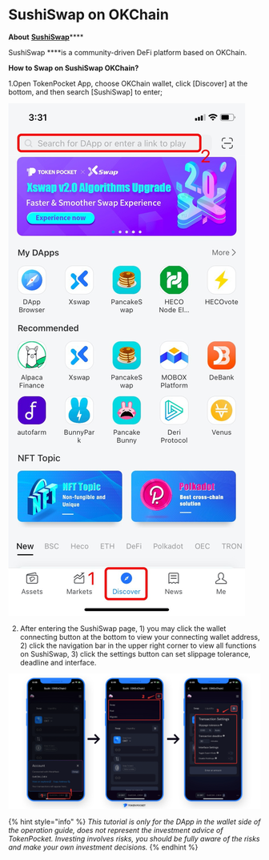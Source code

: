 # SushiSwap on OKChain

**About** [**SushiSwap**](https://sushi.com/)\*\*\*\*

SushiSwap ****is a community-driven DeFi platform based on OKChain.

**How to Swap on SushiSwap OKChain?**

1.Open TokenPocket App, choose OKChain wallet, click \[Discover\] at the bottom, and then search \[SushiSwap\] to enter;

![](../../.gitbook/assets/dex-shou-ye-%20%284%29.jpg)

2. After entering the SushiSwap page, 1\) you may click the wallet connecting button at the bottom to view your connecting wallet address, 2\) click the navigation bar in the upper right corner to view all functions on SushiSwap, 3\) click the settings button can set slippage tolerance, deadline and interface.

![](../../.gitbook/assets/sushiswap.png)

{% hint style="info" %}
_This tutorial is only for the DApp in the wallet side of the operation guide, does not represent the investment advice of TokenPocket. Investing involves risks, you should be fully aware of the risks and make your own investment decisions._
{% endhint %}

